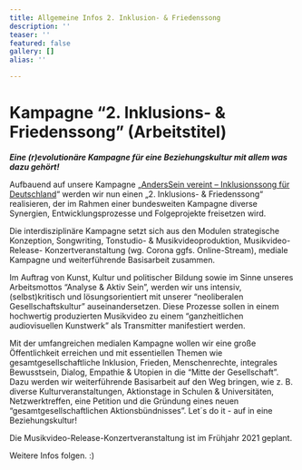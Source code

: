 ```yaml
---
title: Allgemeine Infos 2. Inklusion- & Friedenssong
description: ''
teaser: ''
featured: false
gallery: []
alias: ''

---
```

# **Kampagne “2. Inklusions- & Friedenssong” (Arbeitstitel)**

**_Eine (r)evolutionäre Kampagne für eine Beziehungskultur mit allem was dazu gehört!_**

Aufbauend auf unsere Kampagne „[AndersSein vereint – Inklusionssong für Deutschland](https://www.grenzensindrelativ.de/anderssein-vereint-2/inklusionssong-fuer-deutschland.html)“ werden wir nun einen „2. Inklusions- & Friedenssong“ realisieren, der im Rahmen einer bundesweiten Kampagne diverse Synergien, Entwicklungsprozesse und Folgeprojekte freisetzen wird. 

Die interdisziplinäre Kampagne setzt sich aus den Modulen strategische Konzeption, Songwriting, Tonstudio- & Musikvideoproduktion, Musikvideo-Release- Konzertveranstaltung (wg. Corona ggfs. Online-Stream), mediale Kampagne und weiterführende Basisarbeit zusammen. 

Im Auftrag von Kunst, Kultur und politischer Bildung sowie im Sinne unseres Arbeitsmottos “Analyse & Aktiv Sein”, werden wir uns intensiv, (selbst)kritisch und lösungsorientiert mit unserer “neoliberalen Gesellschaftskultur” auseinandersetzen. Diese Prozesse sollen in einem hochwertig produzierten Musikvideo zu einem “ganzheitlichen audiovisuellen Kunstwerk” als Transmitter manifestiert werden. 

Mit der umfangreichen medialen Kampagne wollen wir eine große Öffentlichkeit erreichen und mit essentiellen Themen wie gesamtgesellschaftliche Inklusion, Frieden, Menschenrechte, integrales Bewusstsein, Dialog, Empathie & Utopien in die “Mitte der Gesellschaft”. Dazu werden wir weiterführende Basisarbeit auf den Weg bringen, wie z. B. diverse Kulturveranstaltungen, Aktionstage in Schulen & Universitäten, Netzwerktreffen, eine Petition und die Gründung eines neuen “gesamtgesellschaftlichen Aktionsbündnisses”. Let´s do it - auf in eine Beziehungskultur!

Die Musikvideo-Release-Konzertveranstaltung ist im Frühjahr 2021 geplant. 

Weitere Infos folgen. :)